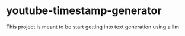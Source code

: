 # youtube-timestamp-generator

This project is meant to be start getting into text generation using a llm
